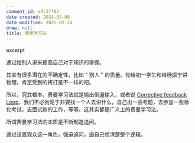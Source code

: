 ```yaml
---
comment_id: edc37f62
date created: 2024-05-08
date modified: 2025-02-14
draw: null
title: 费曼学习法
---
```

excerpt

<!-- more -->

通过给别人讲来提高自己对于知识的掌握。

其实有很多潜在的不确定性，比如 " 别人 " 的质量。你给初一学生和给杨振宁讲物理，肯定受到的拷打是不一样的吧。

所以，究其根本，费曼学习法就是输出倒逼输入，或者说 [Corrective feedback Loop](Corrective%20feedback%20Loop.md)，我们不必拘泥于非要找一个人去讲什么，自己出一些考题，去参加一些标化考试，去面试新的工作，等等。这其实都是广义上的费曼学习法。

所谓费曼学习法的本质是不断制造追问。

通过设置观众这一角色，强迫追问，逼自己想清楚整个逻辑。
